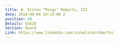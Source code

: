 ```yaml
---
title: W. Alston "Mingo" Roberts, III
date: 2018-09-04 19:13:00 Z
position: 38
Details: USAID
Section: board
Link: https://www.linkedin.com/in/walstonroberts/
---
```


